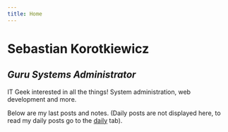 ```yaml
---
title: Home
---
```


# Sebastian Korotkiewicz

## _Guru Systems Administrator_

IT Geek interested in all the things!
System administration, web development and more.

Below are my last posts and notes. (Daily posts are not displayed here, to read my daily posts go to the [daily](/daily/) tab).
